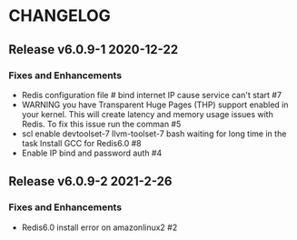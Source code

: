 # CHANGELOG

## Release v6.0.9-1   2020-12-22
### Fixes and Enhancements
- Redis configuration file # bind internet IP cause service can't start #7
- WARNING you have Transparent Huge Pages (THP) support enabled in your kernel. This will create latency and memory usage issues with Redis. To fix this issue run the comman #5
- scl enable devtoolset-7 llvm-toolset-7 bash waiting for long time in the task Install GCC for Redis6.0 #8
- Enable IP bind and password auth #4

## Release v6.0.9-2   2021-2-26
### Fixes and Enhancements
- Redis6.0 install error on amazonlinux2 #2


